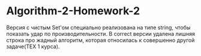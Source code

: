 # Algorithm-2-Homework-2
Версия c чистым Set'ом специально реализована на типе string, чтобы показать удар по производительности.
В correct версии удалена лишняя строка про жадный алгоритм, которая относилась к совершенно другой задаче(ТЕХ 1 курса). 
